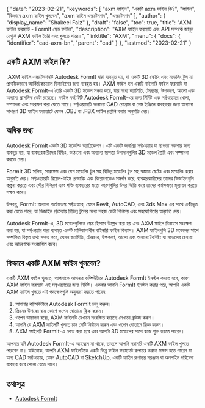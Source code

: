 {
  "date": "2023-02-21",
  "keywords": [
"axm ফাইল",
"একটি axm ফাইল কি?",
"ফাইল",
"কিভাবে axm ফাইল খুলবেন",
"axm ফাইল এক্সটেনশন",
"এক্সটেনশন"
],
  "author": {
    "display_name": "Shakeel Faiz"
},
  "draft": "false",
  "toc": true,
  "title": "AXM ফাইল ফরম্যাট - FormIt স্কেচ ফাইল",
  "description": "AXM ফাইল ফরম্যাট এবং API সম্পর্কে জানুন যেগুলি AXM ফাইল তৈরি এবং খুলতে পারে।",
  "linktitle": "AXM",
  "menu": {
    "docs": {
      "identifier": "cad-axm-bn",
      "parent": "cad"
}
},
  "lastmod": "2023-02-21"
}

## একটি AXM ফাইল কি?

.AXM ফাইল এক্সটেনশনটি Autodesk FormIt দ্বারা ব্যবহৃত হয়, যা একটি 3D স্কেচিং এবং মডেলিং টুল যা প্রাথমিকভাবে আর্কিটেকচারাল ডিজাইনের জন্য ব্যবহৃত হয়। AXM ফাইল হল একটি বাইনারি ফাইল ফরম্যাট যা Autodesk FormIt-এ তৈরি একটি 3D মডেল সঞ্চয় করে, যার মধ্যে জ্যামিতি, টেক্সচার, উপকরণ, আলো এবং অন্যান্য প্রাসঙ্গিক ডেটা রয়েছে। ফাইল ফর্ম্যাটটি Autodesk FormIt-এর জন্য নির্দিষ্ট এবং সফ্টওয়্যারে খোলা, সম্পাদনা এবং সংরক্ষণ করা যেতে পারে। সফ্টওয়্যারটি অন্যান্য CAD প্রোগ্রাম বা গেম ইঞ্জিনে ব্যবহারের জন্য অন্যান্য সাধারণ 3D ফাইল ফরম্যাটে যেমন .OBJ বা .FBX ফাইল রপ্তানি করার অনুমতি দেয়।

## অধিক তথ্য

Autodesk FormIt একটি 3D মডেলিং অ্যাপ্লিকেশন। এটি একটি জনপ্রিয় সফ্টওয়্যার যা স্থাপত্য নকশার জন্য ব্যবহৃত হয়, যা ব্যবহারকারীদের বিল্ডিং, কাঠামো এবং অন্যান্য স্থাপত্য উপাদানগুলির 3D মডেল তৈরি এবং সম্পাদনা করতে দেয়।

FormIt 3D সলিড, সারফেস এবং মেশ মডেলিং টুল সহ বিভিন্ন মডেলিং টুল সহ স্বজ্ঞাত স্কেচিং এবং মডেলিং করার অনুমতি দেয়। সফ্টওয়্যারটি রিয়েল-টাইম রেন্ডারিং এবং বিশ্লেষণকেও সমর্থন করে, ব্যবহারকারীদের তাদের ডিজাইনগুলি কল্পনা করতে এবং সৌর বিকিরণ এবং শক্তি ব্যবহারের মতো কারণগুলির উপর ভিত্তি করে তাদের কর্মক্ষমতা মূল্যায়ন করতে সক্ষম করে।

উপরন্তু, FormIt অন্যান্য অটোডেস্ক সফ্টওয়্যার, যেমন Revit, AutoCAD, এবং 3ds Max এর সাথে একীভূত করা যেতে পারে, যা ডিজাইন প্রক্রিয়ায় বিভিন্ন টুলের মধ্যে সহজ ডেটা বিনিময় এবং সহযোগিতার অনুমতি দেয়।

Autodesk FormIt-এ, 3D মডেলগুলিকে স্কেচ হিসাবে উল্লেখ করা হয় এবং AXM ফাইল বিন্যাসে সংরক্ষণ করা হয়, যা সফ্টওয়্যার দ্বারা ব্যবহৃত একটি মালিকানাধীন বাইনারি ফাইল বিন্যাস। AXM ফাইলগুলি 3D মডেলের সাথে সম্পর্কিত বিস্তৃত তথ্য সঞ্চয় করে, যেমন জ্যামিতি, টেক্সচার, উপকরণ, আলো এবং অন্যান্য বৈশিষ্ট্য যা মডেলের চেহারা এবং আচরণকে সংজ্ঞায়িত করে।

## কিভাবে একটি AXM ফাইল খুলবেন?

একটি AXM ফাইল খুলতে, আপনাকে আপনার কম্পিউটারে Autodesk FormIt ইনস্টল করতে হবে, কারণ AXM ফাইল ফরম্যাট এই সফ্টওয়্যারের জন্য নির্দিষ্ট। একবার আপনি FormIt ইনস্টল করার পরে, আপনি একটি AXM ফাইল খুলতে এই পদক্ষেপগুলি অনুসরণ করতে পারেন:

1. আপনার কম্পিউটারে Autodesk FormIt চালু করুন।
2. স্ক্রিনের উপরের বাম কোণে ওপেন বোতামে ক্লিক করুন।
3. ওপেন ডায়ালগ বক্সে, AXM ফাইলটি যেখানে সংরক্ষিত হয়েছে সেখানে ব্রাউজ করুন।
4. আপনি যে AXM ফাইলটি খুলতে চান সেটি নির্বাচন করুন এবং ওপেন বোতামে ক্লিক করুন।
5. AXM ফাইলটি FormIt-এ লোড করা হবে এবং আপনি 3D মডেলের সাথে কাজ শুরু করতে পারেন।

আপনার যদি Autodesk FormIt-এ অ্যাক্সেস না থাকে, তাহলে আপনি সরাসরি একটি AXM ফাইল খুলতে পারবেন না। যাইহোক, আপনি AXM ফাইলটিকে একটি ভিন্ন ফাইল ফরম্যাটে রূপান্তর করতে সক্ষম হতে পারেন যা অন্য CAD সফ্টওয়্যার, যেমন AutoCAD বা SketchUp, একটি ফাইল রূপান্তর সরঞ্জাম বা অনলাইন পরিষেবা ব্যবহার করে খোলা যেতে পারে।

## তথ্যসূত্র
* [Autodesk FormIt](https://formit.autodesk.com/)
